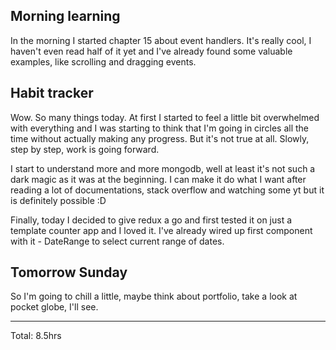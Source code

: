 ## Morning learning 

In the morning I started chapter 15 about event handlers. It's really cool, I haven't even read half of it yet and I've already found some
valuable examples, like scrolling and dragging events.

## Habit tracker

Wow. So many things today. At first I started to feel a little bit overwhelmed with everything and I was starting to think that I'm going 
in circles all the time without actually making any progress. But it's not true at all. Slowly, step by step, work is going forward.

I start to understand more and more mongodb, well at least it's not such a dark magic as it was at the beginning. I can make it do what I want 
after reading a lot of documentations, stack overflow and watching some yt but it is definitely possible :D

Finally, today I decided to give redux a go and first tested it on just a template counter app and I loved it. I've already wired up 
first component with it - DateRange to select current range of dates.

## Tomorrow Sunday

So I'm going to chill a little, maybe think about portfolio, take a look at pocket globe, I'll see.

<hr>
Total: 8.5hrs
